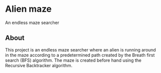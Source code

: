 <h1>Alien maze</h1>
<p>An endless maze searcher</p>

 <h2>About</h2>
 <p>This project is an endless maze searcher where an alien is running around in the maze according to a predetermined path created by the Breath first search (BFS) algorithm. 
  The maze is created before hand using the Recursive Backtracker algorithm.</p>
